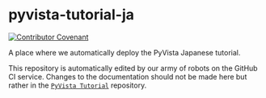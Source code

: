 # pyvista-tutorial-ja
[![Contributor Covenant](https://img.shields.io/badge/Contributor%20Covenant-2.1-4baaaa.svg)](code_of_conduct.md)

A place where we automatically deploy the PyVista Japanese tutorial.

This repository is automatically edited by our army of robots on the
GitHub CI service. Changes to the documentation should not be made
here but rather in the [`PyVista Tutorial`](https://github.com/pyvista/pyvista-tutorial)
repository.
